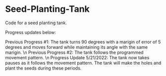 # Seed-Planting-Tank
Code for a seed planting tank. 

Progress updates below: 

Previous Progress #1: The tank turns 90 degrees with a marigin of error of 5 degrees and moves forward while maintaining its angle with the same marigin. \n
Previous Progress #2: The tank follows the programmed movement pattern. \n
Progress Update 5/21/2022: The tank now takes pauses as it follows the movement pattern. The tank will make the holes and plant the seeds during these periods. 
